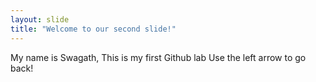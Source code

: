 ```yaml
---
layout: slide
title: "Welcome to our second slide!"
---
```

My name is Swagath, This is my first Github lab
Use the left arrow to go back!
